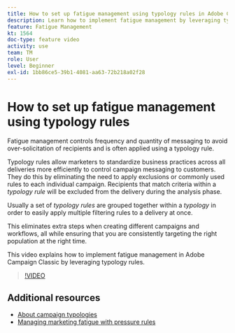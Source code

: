 ```yaml
---
title: How to set up fatigue management using typology rules in Adobe Campaign Classic
description: Learn how to implement fatigue management by leveraging typology rules.
feature: Fatigue Management
kt: 1564
doc-type: feature video
activity: use
team: TM
role: User
level: Beginner
exl-id: 1bb86ce5-39b1-4081-aa63-72b218a02f28
---
```

# How to set up fatigue management using typology rules

Fatigue management controls frequency and quantity of messaging to avoid over-solicitation of recipients and is often applied using a typology rule.

Typology rules allow marketers to standardize business practices across all deliveries more efficiently to control campaign messaging to customers. They do this by eliminating the need to apply exclusions or commonly used rules to each individual campaign. Recipients that match criteria within a *typology rule* will be excluded from the delivery during the analysis phase.

Usually a set of *typology rules* are grouped together within a *typology* in order to easily apply multiple filtering rules to a delivery at once.

This eliminates extra steps when creating different campaigns and workflows, all while ensuring that you are consistently targeting the right population at the right time.

This video explains how to implement fatigue management in Adobe Campaign Classic by leveraging typology rules.

>[!VIDEO](https://video.tv.adobe.com/v/25090?quality=12)

## Additional resources

* [About campaign typologies](https://docs.adobe.com/content/help/en/campaign-classic/using/orchestrating-campaigns/campaign-optimization/about-campaign-typologies.html)
* [Managing marketing fatigue with pressure rules](https://docs.adobe.com/content/help/en/campaign-classic/using/orchestrating-campaigns/campaign-optimization/pressure-rules.html)
